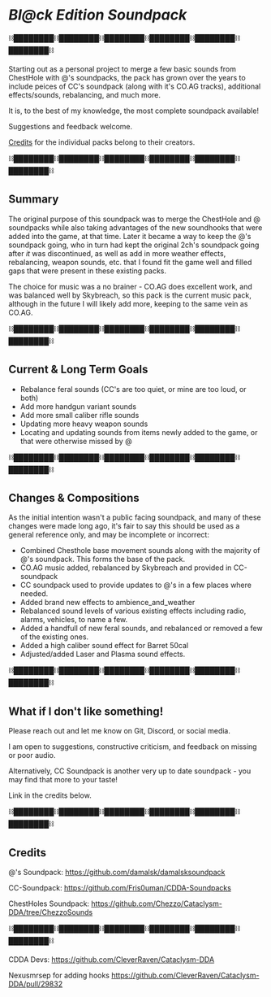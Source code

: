 # ***Bl@ck Edition Soundpack***

⛓████████⛓████████⛓████████⛓████████⛓████████⛓████████⛓

Starting out as a personal project to merge a few basic sounds from ChestHole with @'s soundpacks, the pack has grown over the years to include peices of CC's soundpack (along with it's CO.AG tracks), additional effects/sounds, rebalancing, and much more. 

It is, to the best of my knowledge, the most complete soundpack available!

Suggestions and feedback welcome.

[Credits](#credits) for the individual packs belong to their creators.  

⛓████████⛓████████⛓████████⛓████████⛓████████⛓████████⛓


## Summary

The original purpose of this soundpack was to merge the ChestHole and @ soundpacks while also taking advantages of the new soundhooks that were added into the game, at that time.
Later it became a way to keep the @'s soundpack going, who in turn had kept the original 2ch's soundpack going after *it* was discontinued, as well as add in more weather effects, rebalancing, weapon sounds, etc. that I found fit the game well and filled gaps that were present in these existing packs.

The choice for music was a no brainer - CO.AG does excellent work, and was balanced well by Skybreach, so this pack is the current music pack, although in the future I will likely add more, keeping to the same vein as CO.AG.

⛓████████⛓████████⛓████████⛓████████⛓████████⛓████████⛓

## Current & Long Term Goals 

- Rebalance feral sounds (CC's are too quiet, or mine are too loud, or both)
- Add more handgun variant sounds
- Add more small caliber rifle sounds
- Updating more heavy weapon sounds
- Locating and updating sounds from items newly added to the game, or that were otherwise missed by @

⛓████████⛓████████⛓████████⛓████████⛓████████⛓████████⛓


## Changes & Compositions

As the initial intention wasn't a public facing soundpack, and many of these changes were made long ago, it's fair to say this should be used as a general reference only, and may be incomplete or incorrect:

- Combined Chesthole base movement sounds along with the majority of @'s soundpack. This forms the base of the pack.
- CO.AG music added, rebalanced by Skybreach and provided in CC-soundpack
- CC soundpack used to provide updates to @'s in a few places where needed.
- Added brand new effects to ambience_and_weather
- Rebalanced sound levels of various existing effects including radio, alarms, vehicles, to name a few.
- Added a handfull of new feral sounds, and rebalanced or removed a few of the existing ones.
- Added a high caliber sound effect for Barret 50cal
- Adjusted/added Laser and Plasma sound effects.
  
⛓████████⛓████████⛓████████⛓████████⛓████████⛓████████⛓

## What if I don't like something!

Please reach out and let me know on Git, Discord, or social media.

I am open to suggestions, constructive criticism, and feedback on missing or poor audio.

Alternatively, CC Soundpack is another very up to date soundpack - you may find that more to your taste!

Link in the credits below.

⛓████████⛓████████⛓████████⛓████████⛓████████⛓████████⛓

## Credits

@'s Soundpack: https://github.com/damalsk/damalsksoundpack

CC-Soundpack: https://github.com/Fris0uman/CDDA-Soundpacks

ChestHoles Soundpack: https://github.com/Chezzo/Cataclysm-DDA/tree/ChezzoSounds

⛓████████⛓████████⛓████████⛓████████⛓████████⛓████████⛓

CDDA Devs: https://github.com/CleverRaven/Cataclysm-DDA

Nexusmrsep for adding hooks https://github.com/CleverRaven/Cataclysm-DDA/pull/29832



